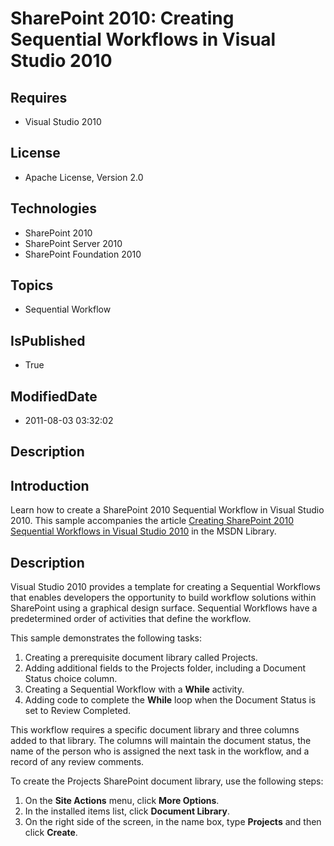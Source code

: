 # SharePoint 2010: Creating Sequential Workflows in Visual Studio 2010
## Requires
* Visual Studio 2010
## License
* Apache License, Version 2.0
## Technologies
* SharePoint 2010
* SharePoint Server 2010
* SharePoint Foundation 2010
## Topics
* Sequential Workflow
## IsPublished
* True
## ModifiedDate
* 2011-08-03 03:32:02
## Description

<h2><strong>Introduction</strong></h2>
<p>Learn how to create a SharePoint 2010 Sequential Workflow in Visual Studio 2010. This sample accompanies the article
<a href="http://msdn.microsoft.com/en-us/library/a424af62-a7ed-42b6-a62e-6e8f5ee97f92.aspx">
Creating SharePoint 2010 Sequential Workflows in Visual Studio 2010</a> in the MSDN Library.</p>
<h2><strong>Description</strong></h2>
<p>Visual Studio 2010 provides a template for creating a Sequential Workflows that enables developers the opportunity to build workflow solutions within SharePoint using a graphical design surface. Sequential Workflows have a predetermined order of activities
 that define the workflow.</p>
<p>This sample demonstrates the following tasks:</p>
<ol>
<li>Creating a prerequisite document library called Projects. </li><li>Adding additional fields to the Projects folder, including a Document Status choice column.
</li><li>Creating a Sequential Workflow with a <strong>While</strong> activity. </li><li>Adding code to complete the <strong>While</strong> loop when the Document Status is set to Review Completed.
</li></ol>
<p>This workflow requires a specific document library and three columns added to that library. The columns will maintain the document status, the name of the person who is assigned the next task in the workflow, and a record of any review comments.</p>
<p>To create the Projects SharePoint document library, use the following steps:</p>
<ol>
<li>On the <strong>Site Actions</strong> menu, click <strong>More Options</strong>.
</li><li>In the installed items list, click <strong>Document Library</strong>. </li><li>On the right side of the screen, in the name box, type <strong>Projects</strong> and then click
<strong>Create</strong>. </li></ol>
